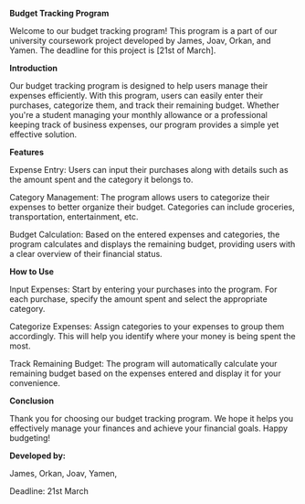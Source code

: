 __Budget Tracking Program__


Welcome to our budget tracking program! This program is a part of our university coursework project developed by James, Joav, Orkan, and Yamen. The deadline for this project is [21st of March].

__Introduction__

Our budget tracking program is designed to help users manage their expenses efficiently. With this program, users can easily enter their purchases, categorize them, and track their remaining budget. Whether you're a student managing your monthly allowance or a professional keeping track of business expenses, our program provides a simple yet effective solution.

__Features__

Expense Entry: Users can input their purchases along with details such as the amount spent and the category it belongs to.

Category Management: The program allows users to categorize their expenses to better organize their budget. Categories can include groceries, transportation, entertainment, etc.

Budget Calculation: Based on the entered expenses and categories, the program calculates and displays the remaining budget, providing users with a clear overview of their financial status.

__How to Use__

Input Expenses: Start by entering your purchases into the program. For each purchase, specify the amount spent and select the appropriate category.

Categorize Expenses: Assign categories to your expenses to group them accordingly. This will help you identify where your money is being spent the most.

Track Remaining Budget: The program will automatically calculate your remaining budget based on the expenses entered and display it for your convenience.

__Conclusion__

Thank you for choosing our budget tracking program. We hope it helps you effectively manage your finances and achieve your financial goals. Happy budgeting!

__Developed by:__

James,
Orkan,
Joav,
Yamen,

Deadline: 21st March
